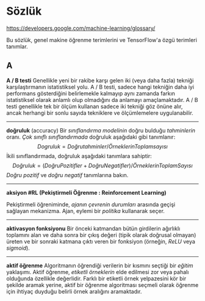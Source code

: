 # Sözlük

https://developers.google.com/machine-learning/glossary/



Bu sözlük, genel makine öğrenme terimlerini ve TensorFlow'a özgü terimleri tanımlar.

## A

**A / B testi**
Genellikle yeni bir rakibe karşı gelen iki (veya daha fazla) tekniği karşılaştırmanın istatistiksel yolu. A / B testi, sadece hangi tekniğin daha iyi performans gösterdiğini belirlemekle kalmayıp aynı zamanda farkın istatistiksel olarak anlamlı olup olmadığını da anlamayı amaçlamaktadır. A / B testi genellikle tek bir ölçüm kullanan sadece iki tekniği göz önüne alır, ancak herhangi bir sonlu sayıda tekniklere ve ölçümlemelere uygulanabilir.

---

**doğruluk** (accuracy)
Bir *sınıflandırma modelinin* doğru bulduğu *tahminlerin* oranı. *Çok sınıflı sınıflandırmada* doğruluk aşağıdaki gibi tanımlanır:
$$
Dogruluk = Doğru tahminler / Örneklerin Toplam sayısı
$$
İkili sınıflandırmada, doğruluk aşağıdaki tanımlara sahiptir:
$$
Doğruluk = (Doğru Pozitifler + Doğru Negatifler) / Örneklerin Toplam Sayısı
$$
*Doğru pozitif* ve *doğru negatif* tanımlarına bakın.

---

**aksiyon 															#RL (Pekiştirmeli Öğrenme : Reinforcement Learning)**

Pekiştirmeli öğreniminde, *ajanın* *çevrenin* *durumları* arasında geçişi sağlayan mekanizma. Ajan, eylemi bir *politika* kullanarak seçer.

---

**aktivasyon fonksiyonu**
Bir önceki katmandan bütün girdilerin ağırlıklı toplamını alan ve daha sonra bir çıkış değeri (tipik olarak doğrusal olmayan) üreten ve bir sonraki katmana çıktı veren bir fonksiyon (örneğin, *ReLU* veya *sigmoid*).

---

**aktif öğrenme**
Algoritmanın öğrendiği verilerin bir kısmını seçtiği bir *eğitim* yaklaşımı. Aktif öğrenme, *etiketli örneklerin* elde edilmesi zor veya pahalı olduğunda özellikle değerlidir. Farklı bir etiketli örnek yelpazesini kör bir şekilde aramak yerine, aktif bir öğrenme algoritması seçmeli olarak öğrenme için ihtiyaç duyduğu belirli örnek aralığını aramaktadır.
